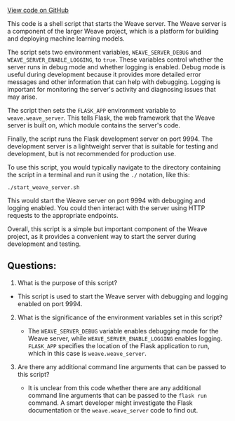 [View code on GitHub](https://github.com/wandb/weave/weave_server_replay.sh)

This code is a shell script that starts the Weave server. The Weave server is a component of the larger Weave project, which is a platform for building and deploying machine learning models. 

The script sets two environment variables, `WEAVE_SERVER_DEBUG` and `WEAVE_SERVER_ENABLE_LOGGING`, to `true`. These variables control whether the server runs in debug mode and whether logging is enabled. Debug mode is useful during development because it provides more detailed error messages and other information that can help with debugging. Logging is important for monitoring the server's activity and diagnosing issues that may arise.

The script then sets the `FLASK_APP` environment variable to `weave.weave_server`. This tells Flask, the web framework that the Weave server is built on, which module contains the server's code. 

Finally, the script runs the Flask development server on port 9994. The development server is a lightweight server that is suitable for testing and development, but is not recommended for production use. 

To use this script, you would typically navigate to the directory containing the script in a terminal and run it using the `./` notation, like this:

```
./start_weave_server.sh
```

This would start the Weave server on port 9994 with debugging and logging enabled. You could then interact with the server using HTTP requests to the appropriate endpoints. 

Overall, this script is a simple but important component of the Weave project, as it provides a convenient way to start the server during development and testing.
## Questions: 
 1. What is the purpose of this script?
   - This script is used to start the Weave server with debugging and logging enabled on port 9994.

2. What is the significance of the environment variables set in this script?
   - The `WEAVE_SERVER_DEBUG` variable enables debugging mode for the Weave server, while `WEAVE_SERVER_ENABLE_LOGGING` enables logging. `FLASK_APP` specifies the location of the Flask application to run, which in this case is `weave.weave_server`.

3. Are there any additional command line arguments that can be passed to this script?
   - It is unclear from this code whether there are any additional command line arguments that can be passed to the `flask run` command. A smart developer might investigate the Flask documentation or the `weave.weave_server` code to find out.